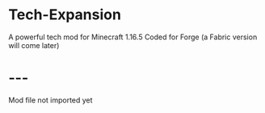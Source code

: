 # Tech-Expansion
A powerful tech mod for Minecraft 1.16.5
Coded for Forge (a Fabric version will come later)
# ---
Mod file not imported yet
